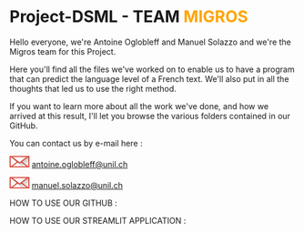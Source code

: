 <h1>Project-DSML - TEAM <span style="color: orange;">MIGROS</span></h1>



Hello everyone, we're Antoine Oglobleff and Manuel Solazzo and we're the Migros team for this Project.

Here you'll find all the files we've worked on to enable us to have a program that can predict the language level of a French text. We'll also put in all the thoughts that led us to use the right method.

If you want to learn more about all the work we've done, and how we arrived at this result, I'll let you browse the various folders contained in our GitHub.


You can contact us by e-mail here :

<img src="https://raw.githubusercontent.com/Oglo/Project-DSML/main/Code/images/logomail.png" alt="Email Logo" width="35" height="20">      antoine.oglobleff@unil.ch

<img src="https://raw.githubusercontent.com/Oglo/Project-DSML/main/Code/images/logomail.png" alt="Email Logo" width="35" height="20">      manuel.solazzo@unil.ch

HOW TO USE OUR GITHUB : 





HOW TO USE OUR STREAMLIT APPLICATION :